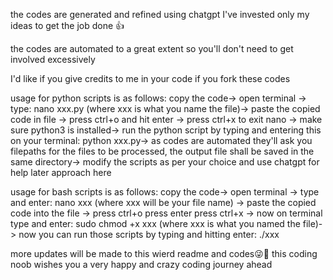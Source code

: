the codes are generated and refined using chatgpt I've invested only my ideas to get the job done 👍


the codes are automated to a great extent so you'll don't need to get involved excessively


I'd like if you give credits to me in your code if you fork these codes


usage for python scripts is as follows: copy the code-> open terminal -> type: nano xxx.py (where xxx is what you name the file)-> paste the copied code in file -> press ctrl+o and hit enter -> press ctrl+x to exit nano -> make sure python3 is installed-> run the python script by typing and entering this on your terminal: python xxx.py-> as codes are automated they'll ask you filepaths for the files to be processed, the output file shall be saved in the same directory-> modify the scripts as per your choice and use chatgpt for help later approach here


usage for bash scripts is as follows: copy the code-> open terminal -> type and enter: nano xxx (where xxx will be your file name) -> paste the copied code into the file -> press ctrl+o press enter press ctrl+x -> now on terminal type and enter: sudo chmod +x xxx (where xxx is what you named the file)-> now you can run those scripts by typing and hitting enter: ./xxx

more updates will be made to this wierd readme and codes😜🤪
this coding noob wishes you a very happy and crazy coding journey ahead
